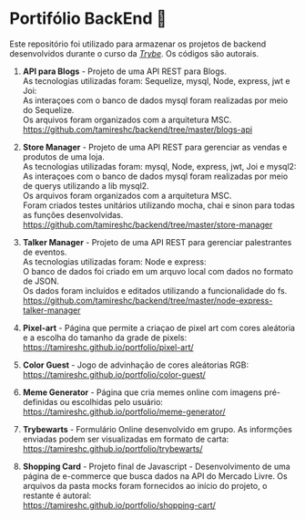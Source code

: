# Portifólio BackEnd :open_file_folder:

Este repositório foi utilizado para armazenar os projetos de backend desenvolvidos durante o curso da _[Trybe](https://www.betrybe.com/)_.
Os códigos são autorais.<br>

1. **API para Blogs** - Projeto de uma API REST para Blogs. <br>
  As tecnologias utilizadas foram:  Sequelize, mysql, Node, express, jwt e Joi:<br>
  As interaçoes com o banco de dados mysql foram realizadas por meio do Sequelize.<br>
  Os arquivos foram organizados com a arquitetura MSC.<br>
  https://github.com/tamireshc/backend/tree/master/blogs-api <br>
   
2. **Store Manager** - Projeto de uma API REST para gerenciar as vendas e produtos de uma loja.<br>
  As tecnologias utilizadas foram:  mysql, Node, express, jwt, Joi e mysql2:<br>
  As interaçoes com o banco de dados mysql foram realizadas por meio de querys utilizando a lib mysql2.<br>
  Os arquivos foram organizados com a arquitetura MSC.<br>
  Foram criados testes unitários utilizando mocha, chai e sinon para todas as funções desenvolvidas.<br>
   https://github.com/tamireshc/backend/tree/master/store-manager<br>
   
3. **Talker Manager** - Projeto de uma API REST para gerenciar palestrantes de eventos.<br>
  As tecnologias utilizadas foram:   Node e express:<br>
  O banco de dados foi criado em um arquvo local com dados no formato de JSON.<br>
  Os dados foram incluídos e editados utilizando a funcionalidade do fs.<br>
  https://github.com/tamireshc/backend/tree/master/node-express-talker-manager<br>
    
4. **Pixel-art** - Página que permite a criaçao de pixel art com cores aleátoria e a escolha do tamanho da grade de pixels:   
   https://tamireshc.github.io/portfolio/pixel-art/<br>
   
5. **Color Guest** - Jogo de advinhação de cores aleátorias RGB:<br>
   https://tamireshc.github.io/portfolio/color-guest/<br>
   
6. **Meme Generator** - Página que cria memes online com imagens pré-definidas ou escolhidas pelo usuário:
   https://tamireshc.github.io/portfolio/meme-generator/<br>
   
7. **Trybewarts** - Formulário Online desenvolvido em grupo. As informções enviadas podem ser visualizadas em formato de carta:<br>
  https://tamireshc.github.io/portfolio/trybewarts/<br>
  
8. **Shopping Card** - Projeto final de Javascript - Desenvolvimento de uma página de e-commerce que busca dados na API do Mercado Livre. Os arquivos da pasta mocks foram fornecidos ao início do projeto, o restante é autoral:<br>
   https://tamireshc.github.io/portfolio/shopping-cart/<br>
